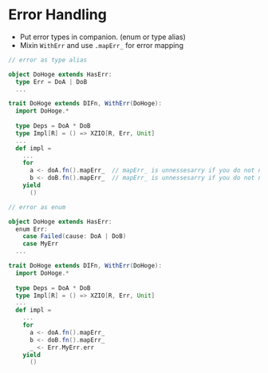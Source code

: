 # Error Handling

* Put error types in companion. (enum or type alias)
* Mixin ```WithErr``` and use ```.mapErr_``` for error mapping

```scala
// error as type alias

object DoHoge extends HasErr:
  type Err = DoA | DoB
  ...

trait DoHoge extends DIFn, WithErr(DoHoge):
  import DoHoge.*
  
  type Deps = DoA * DoB
  type Impl[R] = () => XZIO[R, Err, Unit]
  ...
  def impl =
    ...
    for
      a <- doA.fn().mapErr_  // mapErr_ is unnessesarry if you do not need stack tracing.
      b <- doB.fn().mapErr_  // mapErr_ is unnessesarry if you do not need stack tracing.
    yield
      ()
```

```scala
// error as enum

object DoHoge extends HasErr:
  enum Err:
    case Failed(cause: DoA | DoB)
    case MyErr
  ...

trait DoHoge extends DIFn, WithErr(DoHoge):
  import DoHoge.*
  
  type Deps = DoA * DoB
  type Impl[R] = () => XZIO[R, Err, Unit]
  ...
  def impl =
    ...
    for
      a <- doA.fn().mapErr_ 
      b <- doB.fn().mapErr_ 
      _ <- Err.MyErr.err
    yield
      ()
```